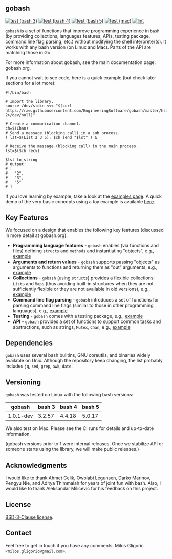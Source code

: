 ## gobash

[![test (bash 3)](https://github.com/EngineeringSoftware/gobash/actions/workflows/test-bash3.yml/badge.svg)](https://github.com/EngineeringSoftware/gobash/actions/workflows/test-bash3.yml)
[![test (bash 4)](https://github.com/EngineeringSoftware/gobash/actions/workflows/test-bash4.yml/badge.svg)](https://github.com/EngineeringSoftware/gobash/actions/workflows/test-bash4.yml)
[![test (bash 5)](https://github.com/EngineeringSoftware/gobash/actions/workflows/test-bash5.yml/badge.svg)](https://github.com/EngineeringSoftware/gobash/actions/workflows/test-bash5.yml)
[![test (mac)](https://github.com/EngineeringSoftware/gobash/actions/workflows/test-mac.yml/badge.svg)](https://github.com/EngineeringSoftware/gobash/actions/workflows/test-mac.yml)
[![lint](https://github.com/EngineeringSoftware/gobash/actions/workflows/lint.yml/badge.svg)](https://github.com/EngineeringSoftware/gobash/actions/workflows/lint.yml)

`gobash` is a set of functions that improve programming experience in
`bash` (by providing collections, languages features, APIs, testing
package, command line flag parsing, etc.)  without modifying the shell
interpreter(s).  It works with any bash version (on Linux and Mac).
Parts of the API are matching those in Go.

For more information about gobash, see the main documentation page:
gobash.org.

If you cannot wait to see code, here is a quick example (but check
later sections for a lot more):

```
#!/bin/bash

# Import the library.
source /dev/stdin <<< "$(curl https://raw.githubusercontent.com/EngineeringSoftware/gobash/master/hsabog 2>/dev/null)"

# Create a communication channel.
ch=$(Chan)
# Send a message (blocking call) in a sub process.
( lst=$(List 2 3 5); $ch send "$lst" ) & 

# Receive the message (blocking call) in the main process.
lst=$($ch recv)

$lst to_string
# Output:
# [
#   "2",
#   "3",
#   "5"
# ]
```

If you love learning by example, take a look at the [examples
page](/examples/README.md).  A quick demo of the very basic concepts
using a toy example is available [here](/doc/gobash.gif).


## Key Features

We focused on a design that enables the following key features
(discussed in more detail at gobash.org):

* **Programming language features** - `gobash` enables (via functions and files) defining `structs` and `methods` and instantiating "objects", e.g., [example](/examples/methods_ex)
* **Arguments and return values** - `gobash` supports passing "objects" as arguments to functions and returning them as "out" arguments, e.g., [example](/examples/result_ex)
* **Collections** - `gobash` (using `structs`) provides a flexible collections: `List`s and `Map`s (thus avoiding built-in structures when they are not sufficiently flexible or they are not available in old versions), e.g., [example](/examples/list_ex)
* **Command line flag parsing** - `gobash` introduces a set of functions for parsing command line flags (similar to those in other programming languages), e.g., [example](/examples/flags_ex)
* **Testing** - `gobash` comes with a testing package, e.g., [example](/examples/playground/test_function_ex)
* **API** - `gobash` provides a set of functions to support common tasks and abstractions, such as strings, `Mutex`, `Chan`, e.g., [example](/examples/binary_trees_ex)


## Dependencies

`gobash` uses several bash builtins, GNU coreutils, and binaries
widely available on Unix. Although the repository keep changing, the
list probably includes `jq`, `sed`, `grep`, `awk`, `date`.


## Versioning

`gobash` was tested on Linux with the following bash versions:

| gobash    | bash 3 | bash 4 | bash 5 |
| ----------|--------|--------|------- |
| 1.0.1-dev | 3.2.57 | 4.4.18 | 5.0.17 |

We also test on Mac.  Please see the CI runs for details and
up-to-date information.

(gobash versions prior to 1 were internal releases. Once we stabilize
API or someone starts using the library, we will make public
releases.)


## Acknowledgments

I would like to thank Ahmet Celik, Owolabi Legunsen, Darko Marinov,
Pengyu Nie, and Aditya Thimmaiah for years of joint fun with bash.
Also, I would like to thank Aleksandar Milicevic for his feedback on
this project.


## License

[BSD-3-Clause license](LICENSE).


## Contact

Feel free to get in touch if you have any comments: Milos Gligoric
`<milos.gligoric@gmail.com>`.

